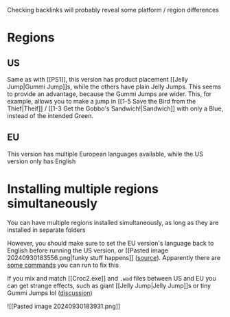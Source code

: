 Checking backlinks will probably reveal some platform / region differences
# Regions
## US
Same as with [[PS1]], this version has product placement [[Jelly Jump|Gummi Jump]]s, while the others have plain Jelly Jumps. This seems to provide an advantage, because the Gummi Jumps are wider. This, for example, allows you to make a jump in [[1-5 Save the Bird from the Thief|Theif]] / [[1-3 Get the Gobbo's Sandwich!|Sandwich]] with only a Blue, instead of the intended Green.
## EU
This version has multiple European languages available, while the US version only has English
# Installing multiple regions simultaneously
You can have multiple regions installed simultaneously, as long as they are installed in separate folders

However, you should make sure to set the EU version's language back to English before running the US version, or [[Pasted image 20240930183556.png|funky stuff happens]] ([source](https://discord.com/channels/313375426112389123/408694062862958592/1287406437743722630)). Apparently there are [some commands](https://discord.com/channels/313375426112389123/408694062862958592/1287413605343432825) you can run to fix this

If you mix and match [[Croc2.exe]] and `.wad` files between US and EU you can get strange effects, such as giant [[Jelly Jump|Jelly Jump]]s or tiny Gummi Jumps lol ([discussion](https://discord.com/channels/313375426112389123/408694062862958592/1256962341665374269))

![[Pasted image 20240930183931.png]]